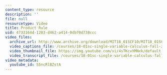 ```yaml
---
content_type: resource
description: ''
file: null
resourcetype: Video
title: Product Rule
uid: 4733164d-1203-d462-a414-0db70d738ccc
video_files:
  archive_url: http://www.archive.org/download/MIT18_01SCF10/MIT18_01SCF10Rec_07_300k.mp4
  video_captions_file: /courses/18-01sc-single-variable-calculus-fall-2010/494287a92c365739a38755de07a5b11f_55ncRlBZstA.vtt
  video_thumbnail_file: https://img.youtube.com/vi/4sTKcvYMNxk/default.jpg
  video_transcript_file: /courses/18-01sc-single-variable-calculus-fall-2010/2f9a956462ea89d6852402f75d54317e_55ncRlBZstA.pdf
video_metadata:
  youtube_id: 55ncRlBZstA
---
```

